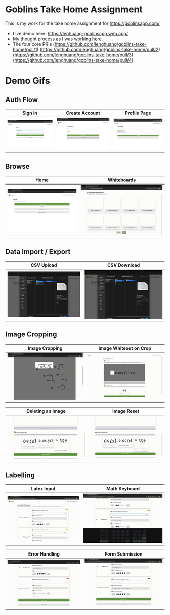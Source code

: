 # Goblins Take Home Assignment

This is my work for the take home assignment for https://goblinsapp.com/

- Live demo here: https://lenhuang-goblinsapp.web.app/
- My thought process as I was working [here](https://github.com/lenghuang/goblins-take-home/blob/master/README.md).
- The four core PR's (https://github.com/lenghuang/goblins-take-home/pull/1) (https://github.com/lenghuang/goblins-take-home/pull/2) (https://github.com/lenghuang/goblins-take-home/pull/3) (https://github.com/lenghuang/goblins-take-home/pull/4)

# Demo Gifs

## Auth Flow

| Sign In                         | Create Account                                | Profile Page                      |
| ------------------------------- | --------------------------------------------- | --------------------------------- |
| ![signin](demo/pics/signin.png) | ![createaccount](demo/pics/createaccount.png) | ![profile](demo/pics/profile.png) |

## Browse

| Home                        | Whiteboards                                    |
| --------------------------- | ---------------------------------------------- |
| ![home](demo/pics/home.png) | ![gallery](demo/gifs/whiteboard%20gallery.gif) |

## Data Import / Export

| CSV Upload                      | CSV Download                    |
| ------------------------------- | ------------------------------- |
| ![](demo/gifs/csv%20upload.gif) | ![](demo/gifs/csv%20upload.gif) |

## Image Cropping

| Image Cropping                       | Image Whiteout on Crop         |
| ------------------------------------ | ------------------------------ |
| ![](demo/gifs/cropping%20action.gif) | ![](demo/gifs/white%20out.gif) |

| Deleting an Image                                    | Image Reset                                          |
| ---------------------------------------------------- | ---------------------------------------------------- |
| ![](demo/gifs/deleting%20an%20added%20image%202.gif) | ![](demo/gifs/deleting%20an%20added%20image%202.gif) |

## Labelling

| Latex Input                      | Math Keyboard                      |
| -------------------------------- | ---------------------------------- |
| ![](demo/gifs/latex%20input.gif) | ![](demo/gifs/math%20keyboard.gif) |

| Error Handling                                 | Form Submission                    |
| ---------------------------------------------- | ---------------------------------- |
| ![](demo/gifs/mathlive%20error%20handling.gif) | ![](demo/gifs/submit%20labels.gif) |
